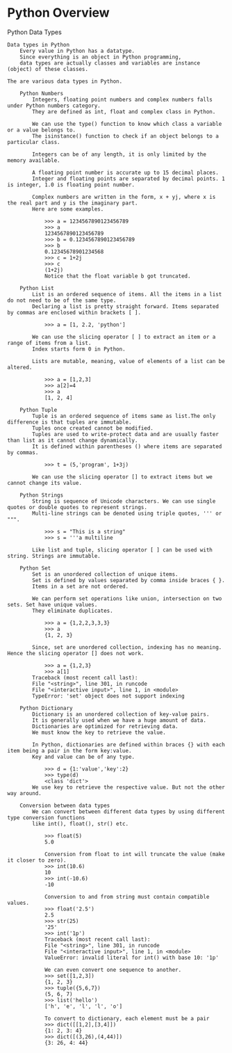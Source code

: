 # Python Overview

Python Data Types

    Data types in Python
        Every value in Python has a datatype.
        Since everything is an object in Python programming,
        data types are actually classes and variables are instance (object) of these classes.

    The are various data types in Python.

        Python Numbers
            Integers, floating point numbers and complex numbers falls under Python numbers category.
            They are defined as int, float and complex class in Python.

            We can use the type() function to know which class a variable or a value belongs to.
            The isinstance() function to check if an object belongs to a particular class.

            Integers can be of any length, it is only limited by the memory available.

            A floating point number is accurate up to 15 decimal places.
            Integer and floating points are separated by decimal points. 1 is integer, 1.0 is floating point number.

            Complex numbers are written in the form, x + yj, where x is the real part and y is the imaginary part.
            Here are some examples.

                >>> a = 1234567890123456789
                >>> a
                1234567890123456789
                >>> b = 0.1234567890123456789
                >>> b
                0.12345678901234568
                >>> c = 1+2j
                >>> c
                (1+2j)
                Notice that the float variable b got truncated.

        Python List
            List is an ordered sequence of items. All the items in a list do not need to be of the same type.
            Declaring a list is pretty straight forward. Items separated by commas are enclosed within brackets [ ].

                >>> a = [1, 2.2, 'python']

            We can use the slicing operator [ ] to extract an item or a range of items from a list.
            Index starts form 0 in Python.

            Lists are mutable, meaning, value of elements of a list can be altered.

                >>> a = [1,2,3]
                >>> a[2]=4
                >>> a
                [1, 2, 4]

        Python Tuple
            Tuple is an ordered sequence of items same as list.The only difference is that tuples are immutable.
            Tuples once created cannot be modified.
            Tuples are used to write-protect data and are usually faster than list as it cannot change dynamically.
            It is defined within parentheses () where items are separated by commas.

                >>> t = (5,'program', 1+3j)

            We can use the slicing operator [] to extract items but we cannot change its value.

        Python Strings
            String is sequence of Unicode characters. We can use single quotes or double quotes to represent strings.
            Multi-line strings can be denoted using triple quotes, ''' or """.

                >>> s = "This is a string"
                >>> s = '''a multiline

            Like list and tuple, slicing operator [ ] can be used with string. Strings are immutable.

        Python Set
            Set is an unordered collection of unique items.
            Set is defined by values separated by comma inside braces { }.
            Items in a set are not ordered.

            We can perform set operations like union, intersection on two sets. Set have unique values.
            They eliminate duplicates.

                >>> a = {1,2,2,3,3,3}
                >>> a
                {1, 2, 3}

            Since, set are unordered collection, indexing has no meaning. Hence the slicing operator [] does not work.

                >>> a = {1,2,3}
                >>> a[1]
            Traceback (most recent call last):
            File "<string>", line 301, in runcode
            File "<interactive input>", line 1, in <module>
            TypeError: 'set' object does not support indexing

        Python Dictionary
            Dictionary is an unordered collection of key-value pairs.
            It is generally used when we have a huge amount of data.
            Dictionaries are optimized for retrieving data.
            We must know the key to retrieve the value.

            In Python, dictionaries are defined within braces {} with each item being a pair in the form key:value.
            Key and value can be of any type.

                >>> d = {1:'value','key':2}
                >>> type(d)
                <class 'dict'>
            We use key to retrieve the respective value. But not the other way around.

        Conversion between data types
            We can convert between different data types by using different type conversion functions
            like int(), float(), str() etc.

                >>> float(5)
                5.0

                Conversion from float to int will truncate the value (make it closer to zero).
                >>> int(10.6)
                10
                >>> int(-10.6)
                -10

                Conversion to and from string must contain compatible values.
                >>> float('2.5')
                2.5
                >>> str(25)
                '25'
                >>> int('1p')
                Traceback (most recent call last):
                File "<string>", line 301, in runcode
                File "<interactive input>", line 1, in <module>
                ValueError: invalid literal for int() with base 10: '1p'

                We can even convert one sequence to another.
                >>> set([1,2,3])
                {1, 2, 3}
                >>> tuple({5,6,7})
                (5, 6, 7)
                >>> list('hello')
                ['h', 'e', 'l', 'l', 'o']

                To convert to dictionary, each element must be a pair
                >>> dict([[1,2],[3,4]])
                {1: 2, 3: 4}
                >>> dict([(3,26),(4,44)])
                {3: 26, 4: 44}